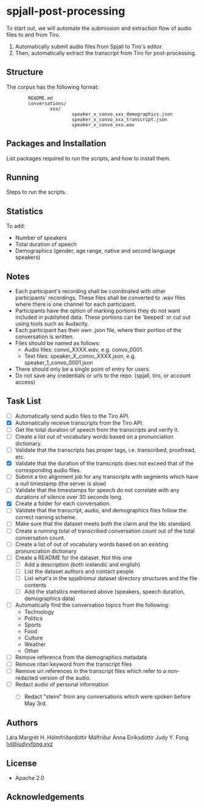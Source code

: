 # spjall-post-processing
To start out, we will automate the submission and extraction flow of audio files to and from Tiro.
1. Automatically submit audio files from Spjall to Tiro's editor.
2. Then, automatically extract the transcript from Tiro for post-processing.


## Structure

The corpus has the following format:
```
        README.md
        conversations/
                xxx/
                        speaker_x_convo_xxx_demographics.json
                        speaker_x_convo_xxx_transcript.json
                        speaker_x_convo_xxx.wav
```

## Packages and Installation
List packages required to run the scripts, and how to install them.


## Running
Steps to run the scripts.


## Statistics
To add:
- Number of speakers
- Total duration of speech
- Demographics (gender, age range, native and second language speakers)


## Notes
- Each participant's recording shall be coordinated with other participants' recordings. These files shall be converted to .wav files where there is one channel for each participant. 
- Participants have the option of marking portions they do not want included in published data. These portions can be 'beeped' or cut out using tools such as Audacity.
- Each participant has their own .json file, where their portion of the conversation is written.
- Files should be named as follows:
  - Audio files: convo_XXXX.wav, e.g. convo_0001.
  - Text files: speaker_X_convo_XXXX.json, e.g. speaker_1_convo_0001.json
- There should only be a single point of entry for users.
- Do not save any credentials or urls to the repo. (spjall, tiro, or account access)


## Task List
- [ ] Automatically send audio files to the Tiro API.
- [x] Automatically receive transcripts from the Tiro API.
- [ ] Get the total duration of speech from the transcripts and verify it.
- [ ] Create a list out of vocabulary words based on a pronunciation dictionary.
- [ ] Validate that the transcripts has proper tags, i.e. transcribed, proofread, etc.
- [x] Validate that the duration of the transcripts does not exceed that of the corresponding audio files.
- [ ] Submit a tiro alignment job for any transcripts with segments which have a null timestamp (the server is slow)
- [ ] Validate that the timestamps for speech do not correlate with any durations of silence over 30 seconds long.
- [x] Create a folder for each conversation.
- [ ] Validate that the transcript, audio, and demographics files follow the correct naming scheme.
- [ ] Make sure that the dataset meets both the clarin and the ldc standard.
- [ ] Create a running total of transcribed conversation count out of the total conversation count.
- [ ] Create a list of out of vocabulary words based on an existing pronunciation dictionary
- [ ] Create a README for the dataset. Not this one
  - [ ] Add a description (both icelandic and english)
  - [ ] List the dataset authors and contact people
  - [ ] List what's in the spjallrómur dataset directory structures and the file contents
  - [ ] Add the statistics mentioned above (speakers, speech duration, demographics data)
- [ ] Automatically find the conversation topics from the following:
  - Technology
  - Politics
  - Sports
  - Food
  - Culture
  - Weather
  - Other
- [ ] Remove reference from the demographics metadata
- [ ] Remove ritari keyword from the transcript files
- [ ] Remove uri references in the transcript files which refer to a non-redacted version of the audio.
- [ ] Redact audio of personal information
  - [ ] Redact "steini" from any conversations which were spoken before May 3rd.



## Authors
Lára Margrét H. Hólmfriðardóttir
Málfriður Anna Eiríksdóttir
Judy Y. Fong lvl@judyyfong.xyz


## License
- Apache 2.0

## Acknowledgements
